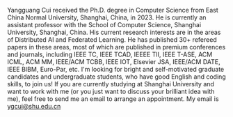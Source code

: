 Yangguang Cui received the Ph.D. degree in Computer Science from East China Normal University, Shanghai, China, in 2023. 
He is currently an assistant professor with the School of Computer Science, Shanghai University, Shanghai, China. 
His current research interests are in the areas of Distributed AI and Federated Learning. He has published 30+ refereed papers in these areas, most of which are published in premium conferences and journals, including IEEE TC, IEEE TCAD, IEEEE TII, IEEE T-ASE, ACM ICML, ACM MM, IEEE/ACM TCBB, IEEE IOT, Elsevier JSA, IEEE/ACM DATE, IEEE BIBM, Euro-Par, etc. 
I'm looking for bright and self-motivated graduate candidates and undergraduate students, who have good English and coding skills, to join us!
If you are currently studying at Shanghai University and want to work with me (or you just want to discuss your brilliant idea with me), feel free to send me an email to arrange an appointment.
My email is ygcui@shu.edu.cn
